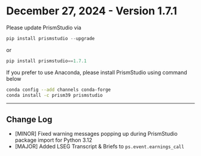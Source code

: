 # December 27, 2024 - Version 1.7.1

Please update PrismStudio via

```python
pip install prismstudio --upgrade
```

or

```python
pip install prismstudio==1.7.1
```


If you prefer to use Anaconda, please install PrismStudio using command below

```bash
conda config --add channels conda-forge
conda install -c prism39 prismstudio
```


---

## Change Log
- [MINOR] Fixed warning messages popping up during PrismStudio package import for Python 3.12
- [MAJOR] Added LSEG Transcript & Briefs to ```ps.event.earnings_call```


